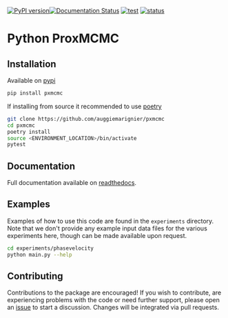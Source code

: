 [![PyPI version](https://badge.fury.io/py/pxmcmc.svg)](https://badge.fury.io/py/pxmcmc)[![Documentation Status](https://readthedocs.org/projects/pxmcmc/badge/?version=latest)](https://pxmcmc.readthedocs.io/en/latest/?badge=latest) [![test](https://github.com/auggiemarignier/pxmcmc/actions/workflows/python-app.yml/badge.svg)](https://github.com/auggiemarignier/pxmcmc/actions/workflows/python-app.yml) [![status](https://joss.theoj.org/papers/ed274b8490fbc89365e6e0a993f73d86/status.svg)](https://joss.theoj.org/papers/ed274b8490fbc89365e6e0a993f73d86)

# Python ProxMCMC

## Installation

Available on [pypi](https://pypi.org/project/pxmcmc/)

```bash
pip install pxmcmc
```

If installing from source it recommended to use [poetry](https://python-poetry.org/)

```bash
git clone https://github.com/auggiemarignier/pxmcmc
cd pxmcmc
poetry install
source <ENVIRONMENT_LOCATION>/bin/activate
pytest
```

## Documentation

Full documentation available on [readthedocs](https://pxmcmc.readthedocs.io/en/latest/?badge=latest).

## Examples

Examples of how to use this code are found in the `experiments` directory.  Note that we don't provide any example input data files for the various experiments here, though can be made available upon request.

```bash
cd experiments/phasevelocity
python main.py --help
```

## Contributing

Contributions to the package are encouraged! If you wish to contribute, are experiencing problems with the code or need further support, please open an [issue](https://github.com/auggiemarignier/pxmcmc/issues/new) to start a discussion.  Changes will be integrated via pull requests.